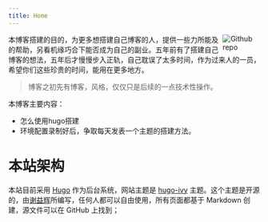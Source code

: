 ```yaml
---
title: Home
---
```


<!-- [<img src="https://simpleicons.org/icons/github.svg" style="max-width:15%;min-width:40px;float:right;" alt="Github repo" />](https://github.com/yihui/hugo-ivy)

This Hugo theme was ported from [Ivy](https://github.com/dmulholland/ivy), a minimalist website generator built in Python. I don't have time to document it. You have to read the source code to understand what it can do. Like Ivy, this theme is also released under [the Unlicense](https://en.wikipedia.org/wiki/Unlicense), which basically means you just do whatever you want.

All pages not under the root directory of the website are listed below. You can also visit the list page of a single section, e.g., [posts](/post/), or [notes](/note/). -->

[<img src="https://simpleicons.org/icons/github.svg" style="max-width:15%;min-width:40px;float:right;" alt="Github repo" />](https://github.com/yihui/hugo-ivy)

本博客搭建的目的，为更多想搭建自己博客的人，提供一些力所能及的帮助，另看机缘巧合下能否成为自己的副业。五年前有了搭建自己博客的想法，五年后才慢慢步入正轨，自己耽误了太多时间，作为过来人的一员，希望你们这些珍贵的时间，能用在更多地方。  

> 博客之初先有博客，风格，仅仅只是后续的一点技术性操作。

本博客主要内容：
- 怎么使用hugo搭建  
- 环境配置录制好后，争取每天发表一个主题的搭建方法。

# 本站架构
本站目前采用 [Hugo](https://gohugo.io/) 作为后台系统，网站主题是 [hugo-ivy](https://github.com/yihui/hugo-ivy) 主题。这个主题是开源的，由[谢益辉](https://yihui.org)所编写，任何人都可以自由使用，所有页面都基于 Markdown 创建，源文件可以在 GitHub 上找到；